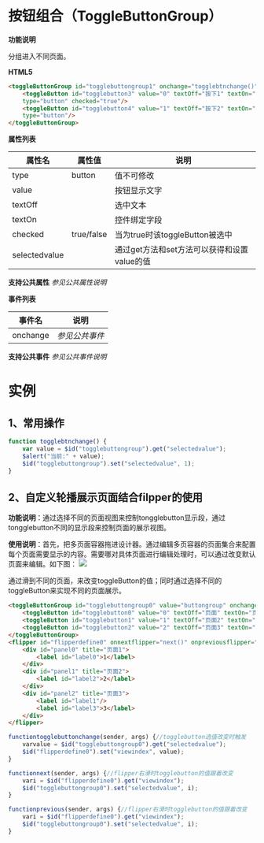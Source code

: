 



# 按钮组合（ToggleButtonGroup）

**功能说明**

分组进入不同页面。

**HTML5**
```html
<toggleButtonGroup id="togglebuttongroup1" onchange="togglebtnchange()">
	<toggleButton id="togglebutton3" value="0" textOff="按下1" textOn="选中1"
    type="button" checked="true"/>
	<toggleButton id="togglebutton4" value="1" textOff="按下2" textOn="选中2"
    type="button"/>
</toggleButtonGroup>
```

**属性列表**

| 属性名 | 属性值 | 说明 |
| ------------ | ------------ | ------------ |
| type | button | 值不可修改 |
| value |   | 按钮显示文字 |
| textOff |   | 选中文本 |
| textOn |   | 控件绑定字段 |
| checked | true/false | 当为true时该toggleButton被选中 |
| selectedvalue |   | 通过get方法和set方法可以获得和设置value的值 |

**支持公共属性**
*参见公共属性说明*

**事件列表**

| 事件名 | 说明 |
| ------------ | ------------ |
| onchange | *参见公共事件* |

**支持公共事件**
*参见公共事件说明*

# 实例

## 1、常用操作
```javascript
function togglebtnchange() {
	var value = $id("togglebuttongroup").get("selectedvalue");
	$alert("当前:" + value);
	$id("togglebuttongroup").set("selectedvalue", 1);
}
```

## 2、自定义轮播展示页面结合filpper的使用

**功能说明**：通过选择不同的页面视图来控制tongglebutton显示段，通过tongglebutton不同的显示段来控制页面的展示视图。

**使用说明**：首先，把多页面容器拖进设计器。通过编辑多页容器的页面集合来配置每个页面需要显示的内容。需要哪对具体页面进行编辑处理时，可以通过改变默认页面来编辑。如下图：
![](http://mobile.yyuap.com/UAPMobile/UEditor/jsp/upload/image/20150606/1433586829328090934.jpg)

通过滑到不同的页面，来改变toggleButton的值；同时通过选择不同的toggleButton来实现不同的页面展示。
```html
<toggleButtonGroup id="togglebuttongroup0" value="buttongroup" onchange="togglebuttonchange()">
	<toggleButton id="togglebutton0" value="0" textOff="页面" textOn="页面1" type="button" checked="true"/>
	<toggleButton id="togglebutton1" value="1" textOff="页面2" textOn="页面2" type="button"/>
	<toggleButton id="togglebutton2" value="2" textOff="页面3" textOn="页面3" type="button"/>
</toggleButtonGroup>
<flipper id="flipperdefine0" onnextflipper="next()" onpreviousflipper="previous()" viewindex="0">
	<div id="panel0" title="页面1">
		<label id="label0">1</label>
	</div>
	<div id="panel1" title="页面2">
		<label id="label2">2</label>
	</div>
	<div id="panel2" title="页面3">
		<label id="label1"/>
		<label id="label3">3</label>
	</div>
</flipper>
```
```javascript
functiontogglebuttonchange(sender, args) {//togglebutton选值改变时触发
	varvalue = $id("togglebuttongroup0").get("selectedvalue");
	$id("flipperdefine0").set("viewindex", value);
}

functionnext(sender, args) {//flipper右滑时togglebutton的值跟着改变
	vari = $id("flipperdefine0").get("viewindex");
	$id("togglebuttongroup0").set("selectedvalue", i);
}

functionprevious(sender, args) {//flipper右滑时togglebutton的值跟着改变
	vari = $id("flipperdefine0").get("viewindex");
	$id("togglebuttongroup0").set("selectedvalue", i);
}
```
